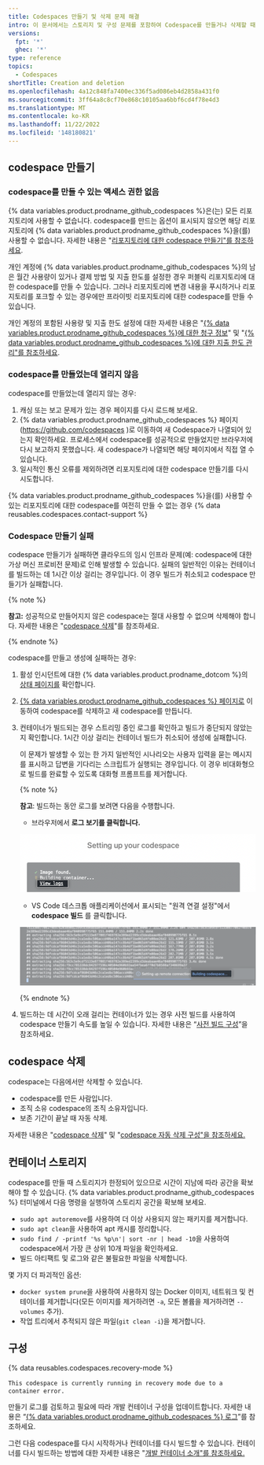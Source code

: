 ```yaml
---
title: Codespaces 만들기 및 삭제 문제 해결
intro: 이 문서에서는 스토리지 및 구성 문제를 포함하여 Codespace를 만들거나 삭제할 때 발생할 수 있는 일반적인 문제에 대한 문제 해결 단계를 제공합니다.
versions:
  fpt: '*'
  ghec: '*'
type: reference
topics:
  - Codespaces
shortTitle: Creation and deletion
ms.openlocfilehash: 4a12c848fa7400ec336f5ad086eb4d2858a431f0
ms.sourcegitcommit: 3ff64a8c8cf70e868c10105aa6bbf6cd4f78e4d3
ms.translationtype: MT
ms.contentlocale: ko-KR
ms.lasthandoff: 11/22/2022
ms.locfileid: '148180821'
---
```

## codespace 만들기

### codespace를 만들 수 있는 액세스 권한 없음
{% data variables.product.prodname_github_codespaces %}은(는) 모든 리포지토리에 사용할 수 없습니다. codespace를 만드는 옵션이 표시되지 않으면 해당 리포지토리에 {% data variables.product.prodname_github_codespaces %}을(를) 사용할 수 없습니다. 자세한 내용은 "[리포지토리에 대한 codespace 만들기"를 참조하세요](/codespaces/developing-in-codespaces/creating-a-codespace-for-a-repository#access-to-codespaces).

개인 계정에 {% data variables.product.prodname_github_codespaces %}의 남은 월간 사용량이 있거나 결제 방법 및 지출 한도를 설정한 경우 퍼블릭 리포지토리에 대한 codespace를 만들 수 있습니다. 그러나 리포지토리에 변경 내용을 푸시하거나 리포지토리를 포크할 수 있는 경우에만 프라이빗 리포지토리에 대한 codespace를 만들 수 있습니다.

개인 계정의 포함된 사용량 및 지출 한도 설정에 대한 자세한 내용은 "[{% data variables.product.prodname_github_codespaces %}에 대한 청구 정보](/billing/managing-billing-for-github-codespaces/about-billing-for-github-codespaces)" 및 "[{% data variables.product.prodname_github_codespaces %}에 대한 지출 한도 관리"를 참조하세요](/billing/managing-billing-for-github-codespaces/managing-spending-limits-for-github-codespaces).

### codespace를 만들었는데 열리지 않음

codespace를 만들었는데 열리지 않는 경우:

1. 캐싱 또는 보고 문제가 있는 경우 페이지를 다시 로드해 보세요.
2. {% data variables.product.prodname_github_codespaces %} 페이지(https://github.com/codespaces )로 이동하여 새 Codespace가 나열되어 있는지 확인하세요. 프로세스에서 codespace를 성공적으로 만들었지만 브라우저에 다시 보고하지 못했습니다. 새 codespace가 나열되면 해당 페이지에서 직접 열 수 있습니다.
3. 일시적인 통신 오류를 제외하려면 리포지토리에 대한 codespace 만들기를 다시 시도합니다.

{% data variables.product.prodname_github_codespaces %}을(를) 사용할 수 있는 리포지토리에 대한 codespace를 여전히 만들 수 없는 경우 {% data reusables.codespaces.contact-support %}

### Codespace 만들기 실패

codespace 만들기가 실패하면 클라우드의 임시 인프라 문제(예: codespace에 대한 가상 머신 프로비전 문제)로 인해 발생할 수 있습니다. 실패의 일반적인 이유는 컨테이너를 빌드하는 데 1시간 이상 걸리는 경우입니다. 이 경우 빌드가 취소되고 codespace 만들기가 실패합니다.

{% note %}

**참고:** 성공적으로 만들어지지 않은 codespace는 절대 사용할 수 없으며 삭제해야 합니다. 자세한 내용은 "[codespace 삭제](/codespaces/developing-in-codespaces/deleting-a-codespace)"를 참조하세요.

{% endnote %}

codespace를 만들고 생성에 실패하는 경우:

1. 활성 인시던트에 대한 {% data variables.product.prodname_dotcom %}의 [상태 페이지를](https://githubstatus.com) 확인합니다.
1. [{% data variables.product.prodname_github_codespaces %} 페이지로](https://github.com/codespaces) 이동하여 codespace를 삭제하고 새 codespace를 만듭니다.
1. 컨테이너가 빌드되는 경우 스트리밍 중인 로그를 확인하고 빌드가 중단되지 않았는지 확인합니다. 1시간 이상 걸리는 컨테이너 빌드가 취소되어 생성에 실패합니다.

   이 문제가 발생할 수 있는 한 가지 일반적인 시나리오는 사용자 입력을 묻는 메시지를 표시하고 답변을 기다리는 스크립트가 실행되는 경우입니다. 이 경우 비대화형으로 빌드를 완료할 수 있도록 대화형 프롬프트를 제거합니다.

   {% note %}

   **참고**: 빌드하는 동안 로그를 보려면 다음을 수행합니다.
   * 브라우저에서 **로그 보기를 클릭합니다.** 

   ![로그 보기 링크가 강조 표시된 Codespaces 웹 UI의 스크린샷](/assets/images/help/codespaces/web-ui-view-logs.png)

   * VS Code 데스크톱 애플리케이션에서 표시되는 "원격 연결 설정"에서 **codespace 빌드** 를 클릭합니다. 

   ![Codespace 빌드 링크가 강조 표시된 VS Code의 스크린샷](/assets/images/help/codespaces/vs-code-building-codespace.png)

    {% endnote %}
2. 빌드하는 데 시간이 오래 걸리는 컨테이너가 있는 경우 사전 빌드를 사용하여 codespace 만들기 속도를 높일 수 있습니다. 자세한 내용은 “[사전 빌드 구성](/codespaces/prebuilding-your-codespaces/configuring-prebuilds#configuring-prebuilds)”을 참조하세요.

## codespace 삭제

codespace는 다음에서만 삭제할 수 있습니다.
* codespace를 만든 사람입니다.
* 조직 소유 codespace의 조직 소유자입니다.
* 보존 기간이 끝날 때 자동 삭제. 

자세한 내용은 "[codespace 삭제](/codespaces/developing-in-codespaces/deleting-a-codespace)" 및 "[codespace 자동 삭제 구성"을 참조하세요.](/codespaces/customizing-your-codespace/configuring-automatic-deletion-of-your-codespaces)

## 컨테이너 스토리지

codespace를 만들 때 스토리지가 한정되어 있으므로 시간이 지남에 따라 공간을 확보해야 할 수 있습니다. {% data variables.product.prodname_github_codespaces %} 터미널에서 다음 명령을 실행하여 스토리지 공간을 확보해 보세요.

- `sudo apt autoremove`를 사용하여 더 이상 사용되지 않는 패키지를 제거합니다.
- `sudo apt clean`을 사용하여 apt 캐시를 정리합니다.
- `sudo find / -printf '%s %p\n'| sort -nr | head -10`을 사용하여 codespace에서 가장 큰 상위 10개 파일을 확인하세요.
- 빌드 아티팩트 및 로그와 같은 불필요한 파일을 삭제합니다.

몇 가지 더 파괴적인 옵션:

- `docker system prune`을 사용하여 사용하지 않는 Docker 이미지, 네트워크 및 컨테이너를 제거합니다(모든 이미지를 제거하려면 `-a`, 모든 볼륨을 제거하려면 `--volumes` 추가).
- 작업 트리에서 추적되지 않은 파일(`git clean -i`)을 제거합니다.

## 구성

{% data reusables.codespaces.recovery-mode %}

```
This codespace is currently running in recovery mode due to a container error.
```
만들기 로그를 검토하고 필요에 따라 개발 컨테이너 구성을 업데이트합니다. 자세한 내용은 “[{% data variables.product.prodname_github_codespaces %} 로그](/codespaces/troubleshooting/github-codespaces-logs)”를 참조하세요.

그런 다음 codespace를 다시 시작하거나 컨테이너를 다시 빌드할 수 있습니다. 컨테이너를 다시 빌드하는 방법에 대한 자세한 내용은 "[개발 컨테이너 소개"를 참조하세요.](/codespaces/setting-up-your-project-for-codespaces/introduction-to-dev-containers#applying-configuration-changes-to-a-codespace)
